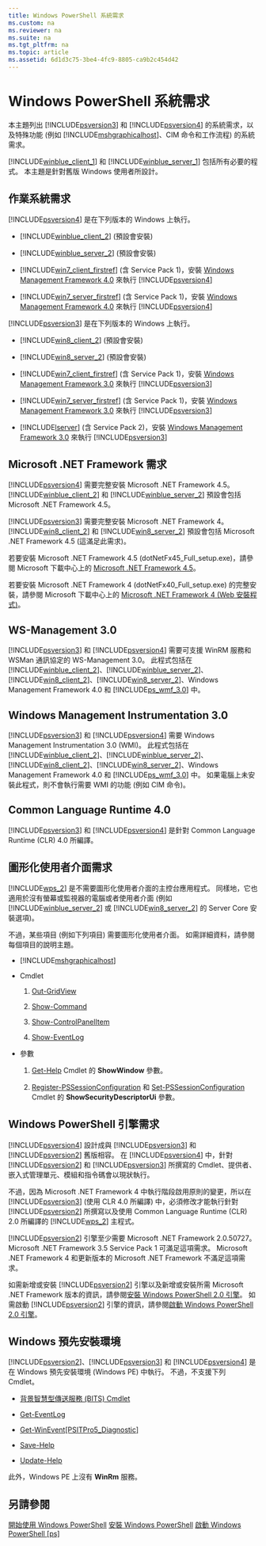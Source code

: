 ```yaml
---
title: Windows PowerShell 系統需求
ms.custom: na
ms.reviewer: na
ms.suite: na
ms.tgt_pltfrm: na
ms.topic: article
ms.assetid: 6d1d3c75-3be4-4fc9-8805-ca9b2c454d42
---
```

# Windows PowerShell 系統需求
本主題列出 [!INCLUDE[psversion3](../Token/psversion3_md.md)] 和 [!INCLUDE[psversion4](../Token/psversion4_md.md)] 的系統需求，以及特殊功能 (例如 [!INCLUDE[mshgraphicalhost](../Token/mshgraphicalhost_md.md)]、CIM 命令和工作流程) 的系統需求。

[!INCLUDE[winblue_client_1](../Token/winblue_client_1_md.md)] 和 [!INCLUDE[winblue_server_1](../Token/winblue_server_1_md.md)] 包括所有必要的程式。 本主題是針對舊版 Windows 使用者所設計。

## 作業系統需求
[!INCLUDE[psversion4](../Token/psversion4_md.md)] 是在下列版本的 Windows 上執行。

-   [!INCLUDE[winblue_client_2](../Token/winblue_client_2_md.md)] (預設會安裝)

-   [!INCLUDE[winblue_server_2](../Token/winblue_server_2_md.md)] (預設會安裝)

-   [!INCLUDE[win7_client_firstref](../Token/win7_client_firstref_md.md)] (含 Service Pack 1)，安裝 [Windows Management Framework 4.0](http://go.microsoft.com/fwlink/?LinkId=293881) 來執行 [!INCLUDE[psversion4](../Token/psversion4_md.md)]

-   [!INCLUDE[win7_server_firstref](../Token/win7_server_firstref_md.md)] (含 Service Pack 1)，安裝 [Windows Management Framework 4.0](http://go.microsoft.com/fwlink/?LinkId=293881) 來執行 [!INCLUDE[psversion4](../Token/psversion4_md.md)]

[!INCLUDE[psversion3](../Token/psversion3_md.md)] 是在下列版本的 Windows 上執行。

-   [!INCLUDE[win8_client_2](../Token/win8_client_2_md.md)] (預設會安裝)

-   [!INCLUDE[win8_server_2](../Token/win8_server_2_md.md)] (預設會安裝)

-   [!INCLUDE[win7_client_firstref](../Token/win7_client_firstref_md.md)] (含 Service Pack 1)，安裝 [Windows Management Framework 3.0](http://www.microsoft.com/download/details.aspx?id=34595) 來執行 [!INCLUDE[psversion3](../Token/psversion3_md.md)]

-   [!INCLUDE[win7_server_firstref](../Token/win7_server_firstref_md.md)] (含 Service Pack 1)，安裝 [Windows Management Framework 3.0](http://www.microsoft.com/download/details.aspx?id=34595) 來執行 [!INCLUDE[psversion3](../Token/psversion3_md.md)]

-   [!INCLUDE[lserver](../Token/lserver_md.md)] (含 Service Pack 2)，安裝 [Windows Management Framework 3.0](http://www.microsoft.com/download/details.aspx?id=34595) 來執行 [!INCLUDE[psversion3](../Token/psversion3_md.md)]

## Microsoft .NET Framework 需求
[!INCLUDE[psversion4](../Token/psversion4_md.md)] 需要完整安裝 Microsoft .NET Framework 4.5。 [!INCLUDE[winblue_client_2](../Token/winblue_client_2_md.md)] 和 [!INCLUDE[winblue_server_2](../Token/winblue_server_2_md.md)] 預設會包括 Microsoft .NET Framework 4.5。

[!INCLUDE[psversion3](../Token/psversion3_md.md)] 需要完整安裝 Microsoft .NET Framework 4。 [!INCLUDE[win8_client_2](../Token/win8_client_2_md.md)] 和 [!INCLUDE[win8_server_2](../Token/win8_server_2_md.md)] 預設會包括 Microsoft .NET Framework 4.5 (這滿足此需求)。

若要安裝 Microsoft .NET Framework 4.5 (dotNetFx45_Full_setup.exe)，請參閱 Microsoft 下載中心上的 [Microsoft .NET Framework 4.5](http://go.microsoft.com/fwlink/?LinkID=242919)。

若要安裝 Microsoft .NET Framework 4 (dotNetFx40_Full_setup.exe) 的完整安裝，請參閱 Microsoft 下載中心上的 [Microsoft .NET Framework 4 (Web 安裝程式)](http://go.microsoft.com/fwlink/?LinkID=212931)。

## WS-Management 3.0
[!INCLUDE[psversion3](../Token/psversion3_md.md)] 和 [!INCLUDE[psversion4](../Token/psversion4_md.md)] 需要可支援 WinRM 服務和 WSMan 通訊協定的 WS-Management 3.0。 此程式包括在 [!INCLUDE[winblue_client_2](../Token/winblue_client_2_md.md)]、[!INCLUDE[winblue_server_2](../Token/winblue_server_2_md.md)]、[!INCLUDE[win8_client_2](../Token/win8_client_2_md.md)]、[!INCLUDE[win8_server_2](../Token/win8_server_2_md.md)]、Windows Management Framework 4.0 和 [!INCLUDE[ps_wmf_3.0](../Token/ps_wmf_3.0_md.md)] 中。

## Windows Management Instrumentation 3.0
[!INCLUDE[psversion3](../Token/psversion3_md.md)] 和 [!INCLUDE[psversion4](../Token/psversion4_md.md)] 需要 Windows Management Instrumentation 3.0 (WMI)。 此程式包括在 [!INCLUDE[winblue_client_2](../Token/winblue_client_2_md.md)]、[!INCLUDE[winblue_server_2](../Token/winblue_server_2_md.md)]、[!INCLUDE[win8_client_2](../Token/win8_client_2_md.md)]、[!INCLUDE[win8_server_2](../Token/win8_server_2_md.md)]、Windows Management Framework 4.0 和 [!INCLUDE[ps_wmf_3.0](../Token/ps_wmf_3.0_md.md)] 中。 如果電腦上未安裝此程式，則不會執行需要 WMI 的功能 (例如 CIM 命令)。

## Common Language Runtime 4.0
[!INCLUDE[psversion3](../Token/psversion3_md.md)] 和 [!INCLUDE[psversion4](../Token/psversion4_md.md)] 是針對 Common Language Runtime (CLR) 4.0 所編譯。

## 圖形化使用者介面需求
[!INCLUDE[wps_2](../Token/wps_2_md.md)] 是不需要圖形化使用者介面的主控台應用程式。 同樣地，它也適用於沒有螢幕或監視器的電腦或者使用者介面 (例如 [!INCLUDE[winblue_server_2](../Token/winblue_server_2_md.md)] 或 [!INCLUDE[win8_server_2](../Token/win8_server_2_md.md)] 的 Server Core 安裝選項)。

不過，某些項目 (例如下列項目) 需要圖形化使用者介面。 如需詳細資料，請參閱每個項目的說明主題。

-   [!INCLUDE[mshgraphicalhost](../Token/mshgraphicalhost_md.md)]

-   Cmdlet

    1.  [Out-GridView](assetId:///70915a86-d753-464e-8349-cba02316154c)

    2.  [Show-Command](assetId:///65bba50b-91a8-49d5-80a2-a30fc684ba41)

    3.  [Show-ControlPanelItem](assetId:///0685d42c-37cc-498f-acf6-0ecfeb0cb162)

    4.  [Show-EventLog](assetId:///a3b0f5ad-0438-42c7-915b-d1b4793a431c)

-   參數

    1.  [Get-Help](assetId:///1f46eeb4-49d7-4bec-bb29-395d9b42f54a) Cmdlet 的 **ShowWindow** 參數。

    2.  [Register-PSSessionConfiguration](assetId:///e9152ae2-bd6d-4056-9bc7-dc1893aa29ea) 和 [Set-PSSessionConfiguration](assetId:///b21fbad3-1759-4260-b206-dcb8431cd6ea) Cmdlet 的 **ShowSecurityDescriptorUi** 參數。

## Windows PowerShell 引擎需求
[!INCLUDE[psversion4](../Token/psversion4_md.md)] 設計成與 [!INCLUDE[psversion3](../Token/psversion3_md.md)] 和 [!INCLUDE[psversion2](../Token/psversion2_md.md)] 舊版相容。 在 [!INCLUDE[psversion4](../Token/psversion4_md.md)] 中，針對 [!INCLUDE[psversion2](../Token/psversion2_md.md)] 和 [!INCLUDE[psversion3](../Token/psversion3_md.md)] 所撰寫的 Cmdlet、提供者、嵌入式管理單元、模組和指令碼會以現狀執行。

不過，因為 Microsoft .NET Framework 4 中執行階段啟用原則的變更，所以在 [!INCLUDE[psversion3](../Token/psversion3_md.md)] (使用 CLR 4.0 所編譯) 中，必須修改才能執行針對 [!INCLUDE[psversion2](../Token/psversion2_md.md)] 所撰寫以及使用 Common Language Runtime (CLR) 2.0 所編譯的 [!INCLUDE[wps_2](../Token/wps_2_md.md)] 主程式。

[!INCLUDE[psversion2](../Token/psversion2_md.md)] 引擎至少需要 Microsoft .NET Framework 2.0.50727。 Microsoft .NET Framework 3.5 Service Pack 1 可滿足這項需求。 Microsoft .NET Framework 4 和更新版本的 Microsoft .NET Framework 不滿足這項需求。

如需新增或安裝 [!INCLUDE[psversion2](../Token/psversion2_md.md)] 引擎以及新增或安裝所需 Microsoft .NET Framework 版本的資訊，請參閱[安裝 Windows PowerShell 2.0 引擎](../Topic/Installing-the-Windows-PowerShell-2.0-Engine.md)。 如需啟動 [!INCLUDE[psversion2](../Token/psversion2_md.md)] 引擎的資訊，請參閱[啟動 Windows PowerShell 2.0 引擎](../Topic/Starting-the-Windows-PowerShell-2.0-Engine.md)。

## Windows 預先安裝環境
[!INCLUDE[psversion2](../Token/psversion2_md.md)]、[!INCLUDE[psversion3](../Token/psversion3_md.md)] 和 [!INCLUDE[psversion4](../Token/psversion4_md.md)] 是在 Windows 預先安裝環境 (Windows PE) 中執行。 不過，不支援下列 Cmdlet。

-   [背景智慧型傳送服務 (BITS) Cmdlet](http://go.microsoft.com/fwlink/?LinkId=257514)

-   [Get-EventLog](assetId:///b4985b11-82bf-487d-928d-becd96fc0419)

-   [Get-WinEvent[PSITPro5_Diagnostic]](assetId:///5fe94870-ed6b-4ce2-9500-93846cc65c95)

-   [Save-Help](assetId:///aed94f90-b73f-4e25-a25d-7c18d9f161fa)

-   [Update-Help](assetId:///93e1d870-ace6-432b-8778-8920291d7545)

此外，Windows PE 上沒有 **WinRm** 服務。

## 另請參閱
[開始使用 Windows PowerShell](../Topic/Getting-Started-with-Windows-PowerShell.md)
[安裝 Windows PowerShell](../Topic/Installing-Windows-PowerShell.md)
[啟動 Windows PowerShell [ps]](assetId:///8ec8c2d7-8e7c-4722-a3d2-498fe5739a8e)



<!--HONumber=Apr16_HO1-->


